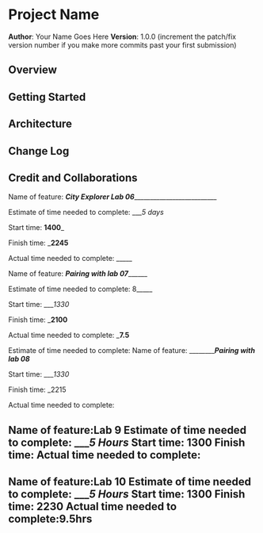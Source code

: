 # Project Name

**Author**: Your Name Goes Here
**Version**: 1.0.0 (increment the patch/fix version number if you make more commits past your first submission)

## Overview
<!-- Provide a high level overview of what this application is and why you are building it, beyond the fact that it's an assignment for this class. (i.e. What's your problem domain?) -->

## Getting Started
<!-- What are the steps that a user must take in order to build this app on their own machine and get it running? -->

## Architecture
<!-- Provide a detailed description of the application design. What technologies (languages, libraries, etc) you're using, and any other relevant design information. -->

## Change Log
<!-- Use this area to document the iterative changes made to your application as each feature is successfully implemented. Use time stamps. Here's an example:

01-01-2001 4:59pm - Application now has a fully-functional express server, with a GET route for the location resource. -->

## Credit and Collaborations
Name of feature: ___City Explorer Lab 06_____________________________

Estimate of time needed to complete: ____5 days_

Start time: __1400___

Finish time: ___2245__

Actual time needed to complete: _____



Name of feature: _____________Pairing with lab 07___________________

Estimate of time needed to complete: 8_____

Start time: ____1330_

Finish time: ___2100__

Actual time needed to complete: ___7.5__


Estimate of time needed to complete: Name of feature: _____________Pairing with lab 08_____

Start time: ____1330_

Finish time: _2215

Actual time needed to complete: 

Name of feature:Lab 9
Estimate of time needed to complete: ____5 Hours_
Start time: 1300
Finish time: 
Actual time needed to complete:
--
Name of feature:Lab 10
Estimate of time needed to complete: ____5 Hours_
Start time: 1300
Finish time: 2230
Actual time needed to complete:9.5hrs
--

